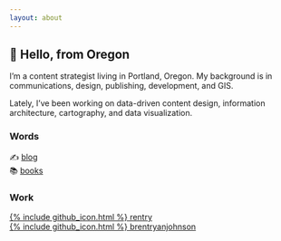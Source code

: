 ```yaml
---
layout: about
---
```


## 👋 Hello, from Oregon
I’m a content strategist living in Portland, Oregon. My background is in communications, design, publishing, development, and GIS.

Lately, I’ve been working on data-driven content design, information architecture, cartography, and data visualization.

### Words
✍️ [blog](/posts)<br>
📚 [books](/books)

### Work
[{% include github_icon.html %} rentry](https://github.com/rentry)<br>
[{% include github_icon.html %} brentryanjohnson](https://github.com/brentryanjohnson)